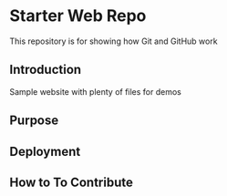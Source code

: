 # Starter Web Repo

This repository is for showing how Git and GitHub work

## Introduction

Sample website with plenty of files for demos

## Purpose

## Deployment

## How to To Contribute